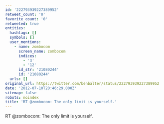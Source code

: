 ```yaml
---
id: '222793939227389952'
retweet_count: '0'
favorite_count: '0'
retweeted: true
entities:
  hashtags: []
  symbols: []
  user_mentions:
    - name: zombocom
      screen_name: zombocom
      indices:
        - '3'
        - '12'
      id_str: '21080244'
      id: '21080244'
  urls: []
original_url: https://twitter.com/benbalter/status/222793939227389952
date: '2012-07-10T20:46:29.000Z'
sitemap: false
robots: noindex
title: 'RT @zombocom: The only limit is yourself.'
---
```


RT @zombocom: The only limit is yourself.